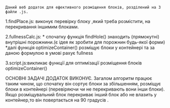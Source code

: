     Даний веб додаток для ефективного розміщення блоків, розділений на 3 файли .js.

1.findPlace.js: виконує перевірку блоку ,який треба розмістити, на перекривання іншимим блоками.

2.fullnessCalc.js: \* спочатку функція findHole() знаходить (прямокутні) внутрішні порожнини.(є ідея як зробити для порожнин будь-якої форми)
\*далі функція optimizeContainer() розміщує блоки у контейнері та за даною формулою в умові рахує fullness

3.script.js:викликає функції для оптимізації розміщення блоків optimizeContainer()

ОСНОВНІ ЗАДАЧІ ДОДАТОК ВИКОНУЄ. Загалом алгоритм працює таким чином, що спочатку він сортує блоки за збільшенням, розміщує блоки в контейнері
(перевіряючи чи не перекривають вони інши блоки). Якщо розміщувальний блок перекриває інший блок або не влазить у контейнер,то він
повертається на 90 градусів .
